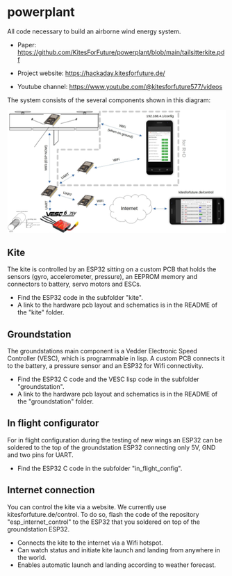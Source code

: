 # powerplant

All code necessary to build an airborne wind energy system.

* Paper: https://github.com/KitesForFuture/powerplant/blob/main/tailsitterkite.pdf

* Project website: https://hackaday.kitesforfuture.de/

* Youtube channel: https://www.youtube.com/@kitesforfuture577/videos

The system consists of the several components shown in this diagram:

![alt text](https://github.com/KitesForFuture/powerplant/blob/main/connectivity.jpg?raw=true)

## Kite

The kite is controlled by an ESP32 sitting on a custom PCB that holds the sensors (gyro, accelerometer, pressure), an EEPROM memory and connectors to battery, servo motors and ESCs.

* Find the ESP32 code in the subfolder "kite".
* A link to the hardware pcb layout and schematics is in the README of the "kite" folder.

## Groundstation

The groundstations main component is a Vedder Electronic Speed Controller (VESC), which is programmable in lisp. A custom PCB connects it to the battery, a pressure sensor and an ESP32 for Wifi connectivity.

* Find the ESP32 C code and the VESC lisp code in the subfolder "groundstation".
* A link to the hardware pcb layout and schematics is in the README of the "groundstation" folder.

## In flight configurator

For in flight configuration during the testing of new wings an ESP32 can be soldered to the top of the groundstation ESP32 connecting only 5V, GND and two pins for UART.

* Find the ESP32 C code in the subfolder "in_flight_config".

## Internet connection

You can control the kite via a website. We currently use kitesforfuture.de/control. To do so, flash the code of the repository "esp_internet_control" to the ESP32 that you soldered on top of the groundstation ESP32.

* Connects the kite to the internet via a Wifi hotspot.
* Can watch status and initiate kite launch and landing from anywhere in the world.
* Enables automatic launch and landing according to weather forecast.
